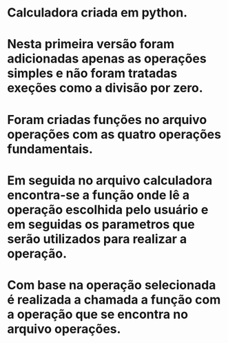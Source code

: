 # Calculadora criada em python.
# Nesta primeira versão foram adicionadas apenas as operações simples e não foram tratadas exeções como a divisão por zero.
# Foram criadas funções no arquivo operações com as quatro operações fundamentais.
# Em seguida no arquivo calculadora encontra-se a função onde lê a operação escolhida pelo usuário e em seguidas os parametros que serão utilizados para realizar a operação.
# Com base na operação selecionada é realizada a chamada a função com a operação que se encontra no arquivo operações.
